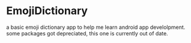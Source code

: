 # EmojiDictionary
a basic emoji dictionary app to help me learn android app develolpment.
some packages got depreciated, this one is currently out of date.
